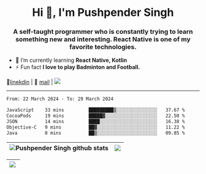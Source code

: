 <h1 align="center">Hi 👋, I'm Pushpender Singh</h1>
<h3 align="center">A self-taught programmer who is constantly trying to learn something new and interesting. React Native is one of my favorite technologies.</h3>

- 🌱 I’m currently learning **React Native, Kotlin**
- ⚡ Fun fact **I love to play Badminton and Football.**

👔[linekdin](https://www.linkedin.com/in/pushpender-singh-240061202/) | 📧 [mail](mailto:pushpendersingh694@gmail.com) | 
<a href="https://github.com/pushpender-singh-ap/pushpender-singh-ap">
    <img src="https://komarev.com/ghpvc/?username=pushpender-singh-ap&style=for-the-badge">
</a>


---

<!--START_SECTION:waka-->

```txt
From: 22 March 2024 - To: 29 March 2024

JavaScript    33 mins         █████████▒░░░░░░░░░░░░░░░   37.67 %
CocoaPods     19 mins         █████▓░░░░░░░░░░░░░░░░░░░   22.50 %
JSON          14 mins         ████░░░░░░░░░░░░░░░░░░░░░   16.38 %
Objective-C   9 mins          ██▓░░░░░░░░░░░░░░░░░░░░░░   11.22 %
Java          8 mins          ██▒░░░░░░░░░░░░░░░░░░░░░░   09.85 %
```

<!--END_SECTION:waka-->


| <a><img align="center" src="https://github-readme-stats-iota-ecru-15.vercel.app/api?username=pushpender-singh-ap&show_icons=true&include_all_commits=true&theme=buefy&hide_border=true" alt="Pushpender Singh github stats" /></a> | <a><img align="center" src="https://github-readme-stats-iota-ecru-15.vercel.app/api/top-langs/?username=pushpender-singh-ap&layout=compact&theme=buefy&hide_border=true" /></a> |
| ------------- | ------------- |

| <a> <img align="left" src="https://github-readme-streak-stats.herokuapp.com/?user=pushpender-singh-ap" /></br> </a> |
| ------------- |
